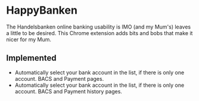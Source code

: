 HappyBanken
===========

The Handelsbanken online banking usability is IMO (and my Mum's) leaves a little to be desired.  This Chrome extension adds bits and bobs that make it nicer for my Mum.

## Implemented

* Automatically select your bank account in the list, if there is only one account.  BACS and Payment pages.
* Automatically select your bank account in the list, if there is only one account.  BACS and Payment history pages.
